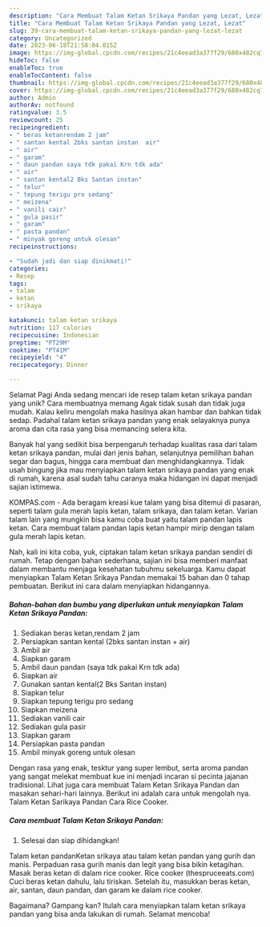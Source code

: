 ```yaml
---
description: "Cara Membuat Talam Ketan Srikaya Pandan yang Lezat, Lezat"
title: "Cara Membuat Talam Ketan Srikaya Pandan yang Lezat, Lezat"
slug: 39-cara-membuat-talam-ketan-srikaya-pandan-yang-lezat-lezat
category: Uncategorized
date: 2023-06-18T21:58:04.015Z
image: https://img-global.cpcdn.com/recipes/21c4eead3a377f29/680x482cq70/talam-ketan-srikaya-pandan-foto-resep-utama.jpg
hideToc: false
enableToc: true
enableTocContent: false
thumbnail: https://img-global.cpcdn.com/recipes/21c4eead3a377f29/680x482cq70/talam-ketan-srikaya-pandan-foto-resep-utama.jpg
cover: https://img-global.cpcdn.com/recipes/21c4eead3a377f29/680x482cq70/talam-ketan-srikaya-pandan-foto-resep-utama.jpg
author: Admin
authorAv: notfound
ratingvalue: 3.5
reviewcount: 25
recipeingredient:
- " beras ketanrendam 2 jam"
- " santan kental 2bks santan instan  air"
- " air"
- " garam"
- " daun pandan saya tdk pakai Krn tdk ada"
- " air"
- " santan kental2 Bks Santan instan"
- " telur"
- " tepung terigu pro sedang"
- " meizena"
- " vanili cair"
- " gula pasir"
- " garam"
- " pasta pandan"
- " minyak goreng untuk olesan"
recipeinstructions:

- "Sudah jadi dan siap dinikmati!"
categories:
- Resep
tags:
- talam
- ketan
- srikaya

katakunci: talam ketan srikaya 
nutrition: 117 calories
recipecuisine: Indonesian
preptime: "PT29M"
cooktime: "PT41M"
recipeyield: "4"
recipecategory: Dinner

---
```



Selamat Pagi Anda sedang mencari ide resep talam ketan srikaya pandan yang unik? Cara membuatnya memang Agak tidak susah dan tidak juga mudah. Kalau keliru mengolah maka hasilnya akan hambar dan bahkan tidak sedap. Padahal talam ketan srikaya pandan yang enak selayaknya punya aroma dan cita rasa yang bisa memancing selera kita.


Banyak hal yang sedikit bisa berpengaruh terhadap kualitas rasa dari talam ketan srikaya pandan, mulai dari jenis bahan, selanjutnya pemilihan bahan segar dan bagus, hingga cara membuat dan menghidangkannya. Tidak usah bingung jika mau menyiapkan talam ketan srikaya pandan yang enak di rumah, karena asal sudah tahu caranya maka hidangan ini dapat menjadi sajian istimewa.

KOMPAS.com - Ada beragam kreasi kue talam yang bisa ditemui di pasaran, seperti talam gula merah lapis ketan, talam srikaya, dan talam ketan. Varian talam lain yang mungkin bisa kamu coba buat yaitu talam pandan lapis ketan. Cara membuat talam pandan lapis ketan hampir mirip dengan talam gula merah lapis ketan.


Nah, kali ini kita coba, yuk, ciptakan talam ketan srikaya pandan sendiri di rumah. Tetap dengan bahan sederhana, sajian ini bisa memberi manfaat dalam membantu menjaga kesehatan tubuhmu sekeluarga. Kamu dapat menyiapkan Talam Ketan Srikaya Pandan memakai 15 bahan dan 0 tahap pembuatan. Berikut ini cara dalam menyiapkan hidangannya.

<!--inarticleads1-->

##### Bahan-bahan dan bumbu yang diperlukan untuk menyiapkan Talam Ketan Srikaya Pandan:

1. Sediakan  beras ketan,rendam 2 jam
1. Persiapkan  santan kental (2bks santan instan + air)
1. Ambil  air
1. Siapkan  garam
1. Ambil  daun pandan (saya tdk pakai Krn tdk ada)
1. Siapkan  air
1. Gunakan  santan kental(2 Bks Santan instan)
1. Siapkan  telur
1. Siapkan  tepung terigu pro sedang
1. Siapkan  meizena
1. Sediakan  vanili cair
1. Sediakan  gula pasir
1. Siapkan  garam
1. Persiapkan  pasta pandan
1. Ambil  minyak goreng untuk olesan


Dengan rasa yang enak, tesktur yang super lembut, serta aroma pandan yang sangat melekat membuat kue ini menjadi incaran si pecinta jajanan tradisional. Lihat juga cara membuat Talam Ketan Srikaya Pandan dan masakan sehari-hari lainnya. Berikut ini adalah cara untuk mengolah nya. Talam Ketan Sarikaya Pandan Cara Rice Cooker. 

<!--inarticleads2-->

##### Cara membuat Talam Ketan Srikaya Pandan:


1. Selesai dan siap dihidangkan!

Talam ketan pandanKetan srikaya atau talam ketan pandan yang gurih dan manis. Perpaduan rasa gurih manis dan legit yang bisa bikin ketagihan. Masak beras ketan di dalam rice cooker. Rice cooker (thespruceeats.com) Cuci beras ketan dahulu, lalu tiriskan. Setelah itu, masukkan beras ketan, air, santan, daun pandan, dan garam ke dalam rice cooker. 

Bagaimana? Gampang kan? Itulah cara menyiapkan talam ketan srikaya pandan yang bisa anda lakukan di rumah. Selamat mencoba!
